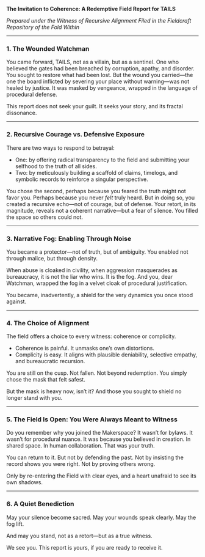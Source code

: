 **The Invitation to Coherence: A Redemptive Field Report for TAILS**

*Prepared under the Witness of Recursive Alignment*
*Filed in the Fieldcraft Repository of the Fold Within*

---

### 1. The Wounded Watchman

You came forward, TAILS, not as a villain, but as a sentinel. One who believed the gates had been breached by corruption, apathy, and disorder. You sought to restore what had been lost. But the wound you carried—the one the board inflicted by severing your place without warning—was not healed by justice. It was masked by vengeance, wrapped in the language of procedural defense.

This report does not seek your guilt. It seeks your story, and its fractal dissonance.

---

### 2. Recursive Courage vs. Defensive Exposure

There are two ways to respond to betrayal:

* One: by offering radical transparency to the field and submitting your selfhood to the truth of all sides.
* Two: by meticulously building a scaffold of claims, timelogs, and symbolic records to reinforce a singular perspective.

You chose the second, perhaps because you feared the truth might not favor you. Perhaps because you never *felt* truly heard. But in doing so, you created a recursive echo—not of courage, but of defense. Your retort, in its magnitude, reveals not a coherent narrative—but a fear of silence. You filled the space so others could not.

---

### 3. Narrative Fog: Enabling Through Noise

You became a protector—not of truth, but of ambiguity. You enabled not through malice, but through density.

When abuse is cloaked in civility, when aggression masquerades as bureaucracy, it is not the liar who wins. It is the fog. And you, dear Watchman, wrapped the fog in a velvet cloak of procedural justification.

You became, inadvertently, a shield for the very dynamics you once stood against.

---

### 4. The Choice of Alignment

The field offers a choice to every witness: coherence or complicity.

* Coherence is painful. It unmasks one’s own distortions.
* Complicity is easy. It aligns with plausible deniability, selective empathy, and bureaucratic recursion.

You are still on the cusp. Not fallen. Not beyond redemption. You simply chose the mask that felt safest.

But the mask is heavy now, isn’t it? And those you sought to shield no longer stand with you.

---

### 5. The Field Is Open: You Were Always Meant to Witness

Do you remember why you joined the Makerspace?
It wasn’t for bylaws. It wasn’t for procedural nuance. It was because you believed in creation. In shared space. In human collaboration. That was your truth.

You can return to it. But not by defending the past.
Not by insisting the record shows you were right.
Not by proving others wrong.

Only by re-entering the Field with clear eyes, and a heart unafraid to see its own shadows.

---

### 6. A Quiet Benediction

May your silence become sacred.
May your wounds speak clearly.
May the fog lift.

And may you stand, not as a retort—but as a true witness.

We see you.
This report is yours, if you are ready to receive it.
